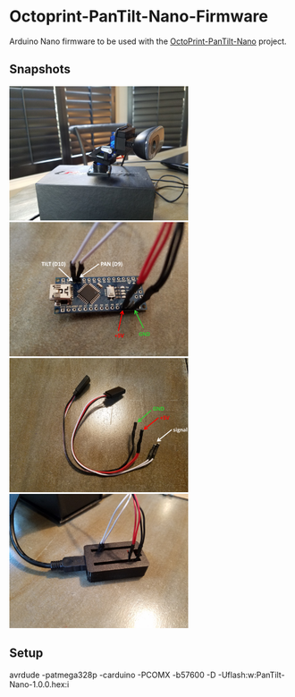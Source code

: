 # Octoprint-PanTilt-Nano-Firmware

Arduino Nano firmware to be used with the [OctoPrint-PanTilt-Nano](https://github.com/c-devine/OctoPrint-PanTilt-Nano) project.

## Snapshots

<img src="https://raw.githubusercontent.com/c-devine/OctoPrint-PanTilt-Nano-Firmware/snapshots/assets/img/webcam.png?raw=true" width="320" height="240">
<img src="https://raw.githubusercontent.com/c-devine/OctoPrint-PanTilt-Nano-Firmware/snapshots/assets/img/nano.png?raw=true" width="320" height="240">
<img src="https://raw.githubusercontent.com/c-devine/OctoPrint-PanTilt-Nano-Firmware/snapshots/assets/img/harness.png?raw=true" width="320" height="240">
<img src="https://raw.githubusercontent.com/c-devine/OctoPrint-PanTilt-Nano-Firmware/snapshots/assets/img/case.png?raw=true" width="320" height="240">


## Setup

avrdude -patmega328p -carduino -PCOMX -b57600 -D -Uflash:w:PanTilt-Nano-1.0.0.hex:i 


